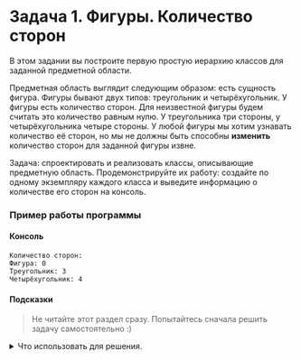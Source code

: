 ﻿# Задача 1. Фигуры. Количество сторон
В этом задании вы построите первую простую иерархию классов для заданной предметной области.

Предметная область выглядит следующим образом: есть сущность фигура. Фигуры бывают двух типов: треугольник и четырёхугольник. У фигуры есть количество сторон. Для неизвестной фигуры будем считать это количество равным нулю. У треугольника три стороны, у четырёхугольника четыре стороны. У любой фигуры мы хотим узнавать количество её сторон, но мы не должны быть способны **изменить** количество сторон для заданной фигуры извне.

Задача: спроектировать и реализовать классы, описывающие предметную область. Продемонстрируйте их работу: создайте по одному экземпляру каждого класса и выведите информацию о количестве его сторон на консоль.

### Пример работы программы
#### Консоль
```
Количество сторон:
Фигура: 0
Треугольник: 3
Четырёхугольник: 4
```
#### Подсказки

> Не читайте этот раздел сразу. Попытайтесь сначала решить задачу самостоятельно :)

<details>

<summary>Что использовать для решения.</summary>

Вам нужно создать три класса: для фигуры, треугольника и четырёхугольника. Назовём их `Figure`, `Triangle` и `Quadrangle`.

Классы `Triangle` и `Quadrangle` будут наследовать класс `Figure`.

Для хранения информации о количестве сторон создайте поле `sides_count` в классе `Figure`. Оно будет защищённым, чтобы нельзя было изменить его извне, но можно изменить значение в наследниках. Либо оно может быть приватным, и тогда вам нужно передавать информацию о количестве сторон через конструктор.

Для доступа к информации о количестве сторон создайте публичный метод `get_sides_count` в классе `Figure`. Он будет унаследован обоими фигурами.

Для правильной инициализации информации о количестве сторон создайте конструкторы в классах, в которых присвойте нужное значение полю `sides_count`. Если вы сделали `sides_count` защищённым, можете присвоить значение прямо в конструкторе. Если приватным, то нужно создать в классе `Figure` защищённый конструктор с параметром (количество сторон) и публичный конструктор без параметров, который будет вызывать свой защищённый конструктор с параметром. Защищённый конструктор должны будут вызывать дочерние классы в своих публичных конструкторах без параметров.

Также для удобства вывода названия фигуры можно создать защищённое поле `name` в классе `Figure` с соответствующим методом `get_name` и заполнением значения в каждом классе. В `Figure` это будет «Фигура» и т. д.

</details>